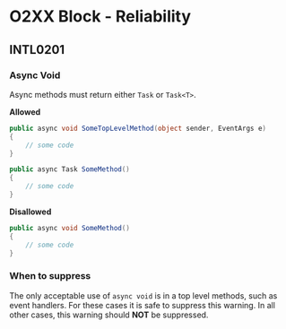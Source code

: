 # O2XX Block - Reliability

## INTL0201
### Async Void

Async methods must return either `Task` or `Task<T>`. 

**Allowed**
```c#
public async void SomeTopLevelMethod(object sender, EventArgs e)
{
    // some code
}

public async Task SomeMethod()
{
    // some code
}
```
**Disallowed**
```c#
public async void SomeMethod()
{
    // some code
}
```

### When to suppress

The only acceptable use of `async void` is in a top level methods, such as event handlers. For these cases it is safe to suppress this warning. In all other cases, this warning should **NOT** be suppressed.